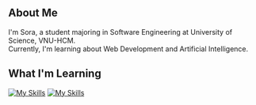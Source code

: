 <!-- ## Hi there 👋 -->

<!--
**vovannam0502/vovannam0502** is a ✨ _special_ ✨ repository because its `README.md` (this file) appears on your GitHub profile.

Here are some ideas to get you started:

- 🔭 I’m currently working on ...
- 🌱 I’m currently learning ...
- 👯 I’m looking to collaborate on ...
- 🤔 I’m looking for help with ...
- 💬 Ask me about ...
- 📫 How to reach me: ...
- 😄 Pronouns: ...
- ⚡ Fun fact: ...
-->

## About Me
I'm Sora, a student majoring in Software Engineering at University of Science, VNU-HCM.  
Currently, I'm learning about Web Development and Artificial Intelligence.

## What I'm Learning
[![My Skills](https://skillicons.dev/icons?i=cpp,python,html,css,js,ts,tailwindcss,express,react,nodejs)](https://skillicons.dev)
[![My Skills](https://skillicons.dev/icons?i=mongodb,mysql,postgresql,docker,git,github,anaconda,npm,figma,vercel)](https://skillicons.dev)
